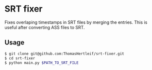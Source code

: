 # SRT fixer

Fixes overlaping timestamps in SRT files by merging the entries.
This is useful after converting ASS files to SRT.

## Usage 

```sh
$ git clone git@github.com:ThomasHertleif/srt-fixer.git
$ cd srt-fixer
$ python main.py $PATH_TO_SRT_FILE
```
